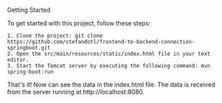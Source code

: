 Getting Started

To get started with this project, follow these steps:

    1. Clone the project: git clone https://github.com/stefandotl/frontend-to-backend-connection-springboot.git
    2. Open the src/main/resources/static/index.html file in your text editor.
    3. Start the Tomcat server by executing the following command: mvn spring-boot:run    

That's it! Now can see the data in the index.html file. The data is received from the server running at http://localhost:8080.
